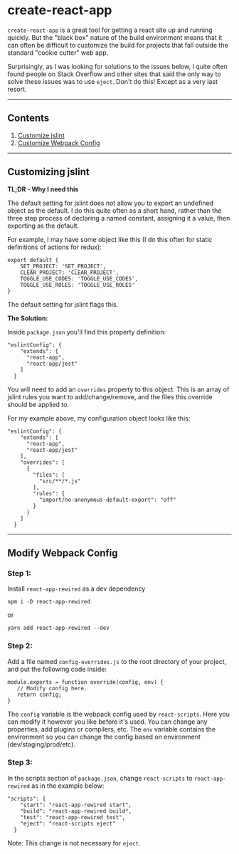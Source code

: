 # create-react-app
`create-react-app` is a great tool for getting a react site up and running quickly. But the "black box" nature of the build environment means that it can often be difficult to customize the build for projects that fall outside the standard "cookie cutter" web app.

Surprisingly, as I was looking for solutions to the issues below, I quite often found people on Stack Overflow and other sites that said the only way to solve these issues was to use `eject`. Don't do this! Except as a very last resort.

---
## Contents
1. [Customize jslint](#jslint)
1. [Customize Webpack Config](#webpack)
---

## Customizing jslint <a name="jslint"></a>
**TL;DR - Why I need this**

The default setting for jslint does not allow you to export an undefined object as the default. I do this quite often as a short hand, rather than the three step process of declaring a named constant, assigning it a value, then exporting as the default. 

For example, I may have some object like this (I do this often for static definitions of actions for redux):
```
export default {
    SET_PROJECT: 'SET_PROJECT',
    CLEAR_PROJECT: 'CLEAR_PROJECT',
    TOGGLE_USE_CODES: 'TOGGLE_USE_CODES',
    TOGGLE_USE_ROLES: 'TOGGLE_USE_ROLES'
}
```
The default setting for jslint flags this.

**The Solution:**

Inside `package.json` you'll find this property definition:
```
"eslintConfig": {
    "extends": [
      "react-app",
      "react-app/jest"
    ]
  }
  ```
You will need to add an `overrides` property to this object. This is an array of jslint rules you want to add/change/remove, and the files this override should be applied to. 

For my example above, my configuration object looks like this:
```
"eslintConfig": {
    "extends": [
      "react-app",
      "react-app/jest"
    ],
    "overrides": [
      {
        "files": [
          "src/**/*.js"
        ],
        "rules": {
          "import/no-anonymous-default-export": "off"
        }
      }
    ]
  }
  ```

  ---

  ## Modify Webpack Config <a name="webpack"></a>

 ### Step 1:
  Install `react-app-rewired` as a dev dependency

  ```npm i -D react-app-rewired```

  or

  ```yarn add react-app-rewired --dev```

 ### Step 2:
 Add a file named `config-overrides.js` to the root directory of your project, and put the following code inside:
 ```
 module.exports = function override(config, env) {
    // Modify config here.
    return config;
}
```
The `config` variable is the webpack config used by `react-scripts`. Here you can modify it however you like before it's used. You can change any properties, add plugins or compilers, etc. The `env` variable contains the environment so you can change the config based on environment (dev/staging/prod/etc).

### Step 3:
In the scripts section of `package.json`, change `react-scripts` to `react-app-rewired` as in the example below:
```
"scripts": {
    "start": "react-app-rewired start",
    "build": "react-app-rewired build",
    "test": "react-app-rewired test",
    "eject": "react-scripts eject"
  }
```
Note: This change is not necessary for `eject`.
